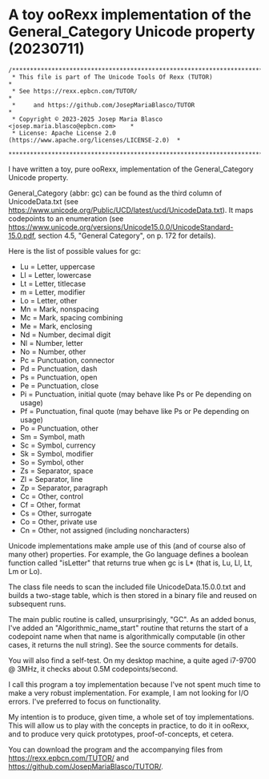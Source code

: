 # A toy ooRexx implementation of the General_Category Unicode property (20230711)

```
/******************************************************************************
 * This file is part of The Unicode Tools Of Rexx (TUTOR)                     *
 * See https://rexx.epbcn.com/TUTOR/                                          *
 *     and https://github.com/JosepMariaBlasco/TUTOR                          *
 * Copyright © 2023-2025 Josep Maria Blasco <josep.maria.blasco@epbcn.com>    *
 * License: Apache License 2.0 (https://www.apache.org/licenses/LICENSE-2.0)  *
 ******************************************************************************/
```

I have written a toy, pure ooRexx, implementation of the General_Category Unicode property.

General_Category (abbr: gc) can be found as the third column of UnicodeData.txt
(see https://www.unicode.org/Public/UCD/latest/ucd/UnicodeData.txt).
It maps codepoints to an enumeration (see https://www.unicode.org/versions/Unicode15.0.0/UnicodeStandard-15.0.pdf, section 4.5, "General Category", on p. 172 for details).

Here is the list of possible values for gc:

* Lu = Letter, uppercase
* Ll = Letter, lowercase
* Lt = Letter, titlecase
* m = Letter, modifier
* Lo = Letter, other
* Mn = Mark, nonspacing
* Mc = Mark, spacing combining
* Me = Mark, enclosing
* Nd = Number, decimal digit
* Nl = Number, letter
* No = Number, other
* Pc = Punctuation, connector
* Pd = Punctuation, dash
* Ps = Punctuation, open
* Pe = Punctuation, close
* Pi = Punctuation, initial quote (may behave like Ps or Pe depending on usage)
* Pf = Punctuation, final quote (may behave like Ps or Pe depending on usage)
* Po = Punctuation, other
* Sm = Symbol, math
* Sc = Symbol, currency
* Sk = Symbol, modifier
* So = Symbol, other
* Zs = Separator, space
* Zl = Separator, line
* Zp = Separator, paragraph
* Cc = Other, control
* Cf = Other, format
* Cs = Other, surrogate
* Co = Other, private use
* Cn = Other, not assigned (including noncharacters)

Unicode implementations make ample use of this (and of course also of many other) properties.
For example, the Go language defines a boolean function called "isLetter" that returns true when gc is L* (that is, Lu, Ll, Lt, Lm or Lo).

The class file needs to scan the included file UnicodeData.15.0.0.txt and builds a two-stage table, which is then stored in a binary file and reused on subsequent runs.

The main public routine is called, unsurprisingly, "GC". As an added bonus, I've added an "Algorithmic_name_start" routine that returns
the start of a codepoint name when that name is algorithmically computable (in other cases, it returns the null string). See the source comments for details.

You will also find a self-test. On my desktop machine, a quite aged i7-9700 @ 3MHz, it checks about 0.5M codepoints/second.

I call this program a toy implementation because I've not spent much time to make a very robust implementation. For example, I am not looking for I/O errors. I've preferred to focus on functionality.

My intention is to produce, given time, a whole set of toy implementations.
This will allow us to play with the concepts in practice, to do it in ooRexx, and to produce very quick prototypes, proof-of-concepts, et cetera.

You can download the program and the accompanying files from https://rexx.epbcn.com/TUTOR/ and https://github.com/JosepMariaBlasco/TUTOR/.
